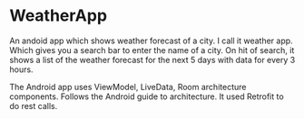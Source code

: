 # WeatherApp
An andoid app which shows weather forecast of a city.
I call it weather app. Which gives you a search bar to enter the name of a city. On hit of search, it shows a list of the weather forecast for the next 5 days with data for every 3 hours.

The Android app uses ViewModel, LiveData, Room architecture components. Follows the Android guide to architecture. It used Retrofit to do rest calls.

